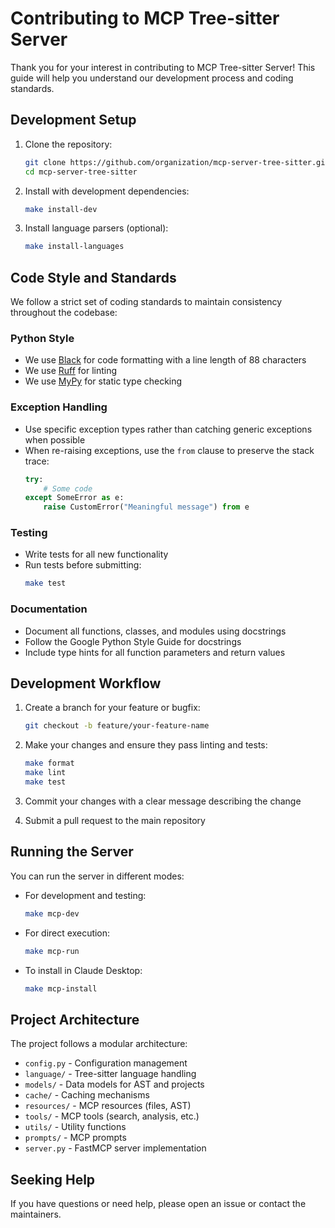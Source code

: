 # Contributing to MCP Tree-sitter Server

Thank you for your interest in contributing to MCP Tree-sitter Server! This guide will help you understand our development process and coding standards.

## Development Setup

1. Clone the repository:
   ```bash
   git clone https://github.com/organization/mcp-server-tree-sitter.git
   cd mcp-server-tree-sitter
   ```

2. Install with development dependencies:
   ```bash
   make install-dev
   ```

3. Install language parsers (optional):
   ```bash
   make install-languages
   ```

## Code Style and Standards

We follow a strict set of coding standards to maintain consistency throughout the codebase:

### Python Style

- We use [Black](https://black.readthedocs.io/) for code formatting with a line length of 88 characters
- We use [Ruff](https://github.com/charliermarsh/ruff) for linting
- We use [MyPy](https://mypy.readthedocs.io/) for static type checking

### Exception Handling

- Use specific exception types rather than catching generic exceptions when possible
- When re-raising exceptions, use the `from` clause to preserve the stack trace:
  ```python
  try:
      # Some code
  except SomeError as e:
      raise CustomError("Meaningful message") from e
  ```

### Testing

- Write tests for all new functionality
- Run tests before submitting:
  ```bash
  make test
  ```

### Documentation

- Document all functions, classes, and modules using docstrings
- Follow the Google Python Style Guide for docstrings
- Include type hints for all function parameters and return values

## Development Workflow

1. Create a branch for your feature or bugfix:
   ```bash
   git checkout -b feature/your-feature-name
   ```

2. Make your changes and ensure they pass linting and tests:
   ```bash
   make format
   make lint
   make test
   ```

3. Commit your changes with a clear message describing the change

4. Submit a pull request to the main repository

## Running the Server

You can run the server in different modes:

- For development and testing:
  ```bash
  make mcp-dev
  ```

- For direct execution:
  ```bash
  make mcp-run
  ```

- To install in Claude Desktop:
  ```bash
  make mcp-install
  ```

## Project Architecture

The project follows a modular architecture:

- `config.py` - Configuration management
- `language/` - Tree-sitter language handling
- `models/` - Data models for AST and projects
- `cache/` - Caching mechanisms
- `resources/` - MCP resources (files, AST)
- `tools/` - MCP tools (search, analysis, etc.)
- `utils/` - Utility functions
- `prompts/` - MCP prompts
- `server.py` - FastMCP server implementation

## Seeking Help

If you have questions or need help, please open an issue or contact the maintainers.
